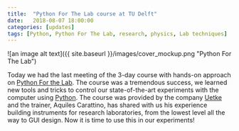 ```yaml
---
title:  "Python For The Lab course at TU Delft"
date:   2018-08-07 18:00:00
categories: [updates]
tags: [Python, Python For The Lab, research, physics, Lab techniques]
---
```


![an image alt text]({{ site.baseurl }}/images/cover_mockup.png "Python For The Lab")

Today we had the last meeting of the 3-day course with hands-on approach on [Python For the Lab](https://www.pythonforthelab.com/). The course was a tremendous success, we learned new tools and tricks to control our state-of-the-art experiments with the computer using [Python](https://www.python.org/). The  course was provided by the company [Uetke](https://www.uetke.com/) and the trainer, Aquiles Carattino, has shared with us his experience building instruments for research laboratories, from the lowest level all the way to GUI design. Now it is time to use this in our experiments!  

